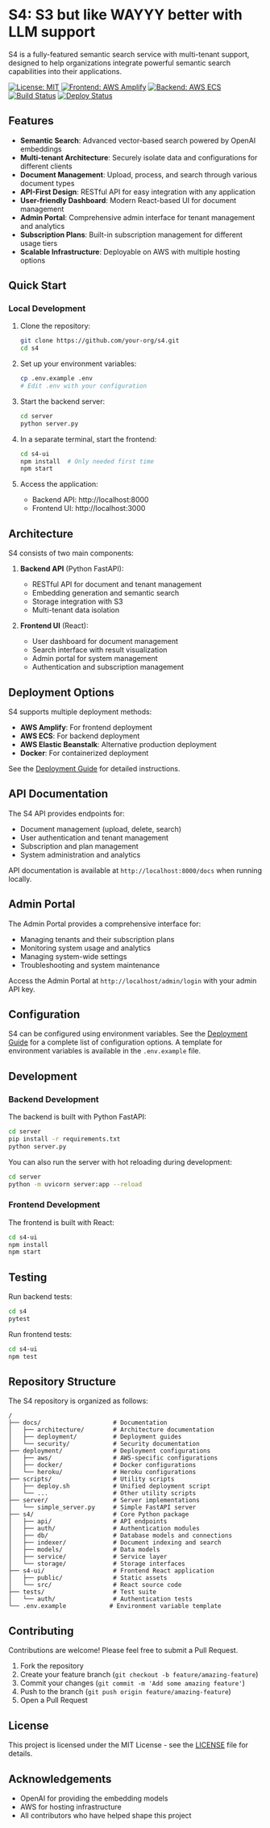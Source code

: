 # S4: S3 but like WAYYY better with LLM support

S4 is a fully-featured semantic search service with multi-tenant support, designed to help organizations integrate powerful semantic search capabilities into their applications.

[![License: MIT](https://img.shields.io/badge/License-MIT-blue.svg)](https://opensource.org/licenses/MIT)
[![Frontend: AWS Amplify](https://img.shields.io/badge/Frontend-AWS%20Amplify-orange)](docs/deployment/aws.md)
[![Backend: AWS ECS](https://img.shields.io/badge/Backend-AWS%20ECS-yellow)](docs/deployment/aws.md)
[![Build Status](https://img.shields.io/badge/Build-Passing-brightgreen)](docs/deployment/aws.md)
[![Deploy Status](https://img.shields.io/badge/Deploy-Success-brightgreen)](docs/deployment/aws.md)

## Features

- **Semantic Search**: Advanced vector-based search powered by OpenAI embeddings
- **Multi-tenant Architecture**: Securely isolate data and configurations for different clients
- **Document Management**: Upload, process, and search through various document types
- **API-First Design**: RESTful API for easy integration with any application
- **User-friendly Dashboard**: Modern React-based UI for document management
- **Admin Portal**: Comprehensive admin interface for tenant management and analytics
- **Subscription Plans**: Built-in subscription management for different usage tiers
- **Scalable Infrastructure**: Deployable on AWS with multiple hosting options

## Quick Start

### Local Development

1. Clone the repository:
   ```bash
   git clone https://github.com/your-org/s4.git
   cd s4
   ```

2. Set up your environment variables:
   ```bash
   cp .env.example .env
   # Edit .env with your configuration
   ```

3. Start the backend server:
   ```bash
   cd server
   python server.py
   ```

4. In a separate terminal, start the frontend:
   ```bash
   cd s4-ui
   npm install  # Only needed first time
   npm start
   ```

5. Access the application:
   - Backend API: http://localhost:8000
   - Frontend UI: http://localhost:3000

## Architecture

S4 consists of two main components:

1. **Backend API** (Python FastAPI):
   - RESTful API for document and tenant management
   - Embedding generation and semantic search
   - Storage integration with S3
   - Multi-tenant data isolation

2. **Frontend UI** (React):
   - User dashboard for document management
   - Search interface with result visualization
   - Admin portal for system management
   - Authentication and subscription management

## Deployment Options

S4 supports multiple deployment methods:

- **AWS Amplify**: For frontend deployment
- **AWS ECS**: For backend deployment
- **AWS Elastic Beanstalk**: Alternative production deployment
- **Docker**: For containerized deployment

See the [Deployment Guide](docs/deployment/README.md) for detailed instructions.

## API Documentation

The S4 API provides endpoints for:

- Document management (upload, delete, search)
- User authentication and tenant management
- Subscription and plan management
- System administration and analytics

API documentation is available at `http://localhost:8000/docs` when running locally.

## Admin Portal

The Admin Portal provides a comprehensive interface for:

- Managing tenants and their subscription plans
- Monitoring system usage and analytics
- Managing system-wide settings
- Troubleshooting and system maintenance

Access the Admin Portal at `http://localhost/admin/login` with your admin API key.

## Configuration

S4 can be configured using environment variables. See the [Deployment Guide](docs/deployment/README.md) for a complete list of configuration options. A template for environment variables is available in the `.env.example` file.

## Development

### Backend Development

The backend is built with Python FastAPI:

```bash
cd server
pip install -r requirements.txt
python server.py
```

You can also run the server with hot reloading during development:

```bash
cd server
python -m uvicorn server:app --reload
```

### Frontend Development

The frontend is built with React:

```bash
cd s4-ui
npm install
npm start
```

## Testing

Run backend tests:

```bash
cd s4
pytest
```

Run frontend tests:

```bash
cd s4-ui
npm test
```

## Repository Structure

The S4 repository is organized as follows:

```
/
├── docs/                    # Documentation
│   ├── architecture/        # Architecture documentation
│   ├── deployment/          # Deployment guides
│   └── security/            # Security documentation
├── deployment/              # Deployment configurations
│   ├── aws/                 # AWS-specific configurations
│   ├── docker/              # Docker configurations
│   └── heroku/              # Heroku configurations
├── scripts/                 # Utility scripts
│   ├── deploy.sh            # Unified deployment script
│   └── ...                  # Other utility scripts
├── server/                  # Server implementations
│   └── simple_server.py     # Simple FastAPI server
├── s4/                      # Core Python package
│   ├── api/                 # API endpoints
│   ├── auth/                # Authentication modules
│   ├── db/                  # Database models and connections
│   ├── indexer/             # Document indexing and search
│   ├── models/              # Data models
│   ├── service/             # Service layer
│   └── storage/             # Storage interfaces
├── s4-ui/                   # Frontend React application
│   ├── public/              # Static assets
│   └── src/                 # React source code
├── tests/                   # Test suite
│   └── auth/                # Authentication tests
└── .env.example            # Environment variable template
```

## Contributing

Contributions are welcome! Please feel free to submit a Pull Request.

1. Fork the repository
2. Create your feature branch (`git checkout -b feature/amazing-feature`)
3. Commit your changes (`git commit -m 'Add some amazing feature'`)
4. Push to the branch (`git push origin feature/amazing-feature`)
5. Open a Pull Request

## License

This project is licensed under the MIT License - see the [LICENSE](LICENSE) file for details.

## Acknowledgements

- OpenAI for providing the embedding models
- AWS for hosting infrastructure
- All contributors who have helped shape this project
